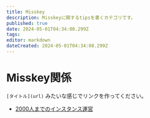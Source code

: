 ```yaml
---
title: Misskey
description: Misskeyに関するtipsを書くカテゴリです。
published: true
date: 2024-05-01T04:34:08.299Z
tags: 
editor: markdown
dateCreated: 2024-05-01T04:34:08.299Z
---
```


# Misskey関係

`[タイトル](url)` みたいな感じでリンクを作ってください。

- [2000人までのインスタンス運営](2k-instance)